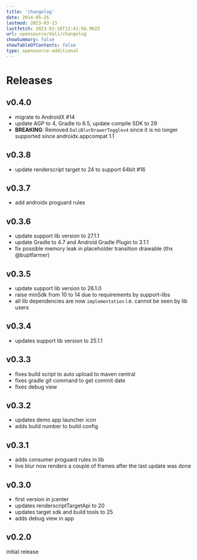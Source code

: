 ```yaml
---
title: 'changelog'
date: 2014-05-26
lastmod: 2023-03-13
lastfetch: 2023-03-18T12:41:56.902Z
url: opensource/dali/changelog
showSummary: false
showTableOfContents: false
type: opensource-additional
---
```

# Releases

## v0.4.0

* migrate to AndroidX #14
* update AGP to 4, Gradle to 6.5, update compile SDK to 29
* **BREAKING**: Removed `DaliBlurDrawerTogglev4` since it is no longer supported since androidx.appcompat 1.1

## v0.3.8
* update renderscript target to 24 to support 64bit #16

## v0.3.7
* add androidx proguard rules

## v0.3.6
* update support lib version to 27.1.1
* update Gradle to 4.7 and Android Gradle Plugin to 3.1.1
* fix possible memory leak in placeholder transition drawable (thx @buptfarmer)

## v0.3.5
* update support lib version to 26.1.0
* raise minSdk from 10 to 14 due to requirements by support-libs
* all lib dependencies are now `implementation` i.e. cannot be seen by lib users

## v0.3.4
* updates support lib version to 25.1.1

## v0.3.3
* fixes build script to auto upload to maven central
* fixes gradle git command to get commit date
* fixes debug view

## v0.3.2
* updates demo app launcher icon
* adds build number to build config

## v0.3.1
* adds consumer proguard rules in lib
* live blur now renders a couple of frames after the last update was done

## v0.3.0
* first version in jcenter
* updates renderscriptTargetApi to 20
* updates target sdk and build tools to 25
* adds debug view in app

## v0.2.0
 initial release
